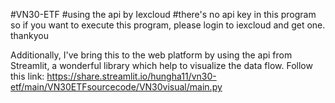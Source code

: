 #VN30-ETF
#using the api by Iexcloud
#there's no api key in this program so if you want to execute this program, please login to iexcloud and get one.
thankyou

Additionally, I've bring this to the web platform by using the api from Streamlit, a wonderful library which help to visualize the data flow. 
Follow this link: https://share.streamlit.io/hungha11/vn30-etf/main/VN30ETFsourcecode/VN30visual/main.py
